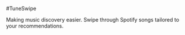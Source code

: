 #TuneSwipe

Making music discovery easier. Swipe through Spotify songs tailored to your recommendations. 
